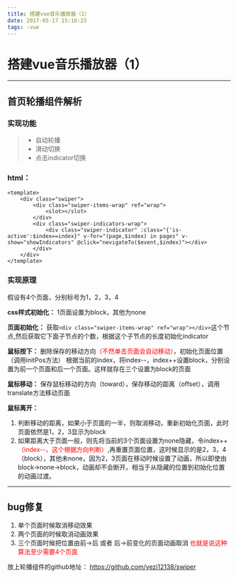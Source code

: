 ```yaml
---
title: 搭建vue音乐播放器（1）
date: 2017-05-17 15:16:23
tags: -vue
---
```


# 搭建vue音乐播放器（1）

------

## 首页轮播组件解析

### 实现功能

> * 自动轮播
> * 滑动切换
> * 点击indicator切换


### html：

    <template>
    	<div class="swiper">
    		<div class="swiper-items-wrap" ref="wrap">
    			<slot></slot>
    		</div>
    		<div class="swiper-indicators-wrap">
    			<div class="swiper-indicator" :class="{'is-active':$index==index}" v-for="(page,$index) in pages" v-show="showIndicators" @click="nevigateTo($event,$index)"></div>
    		</div>
    	</div>
    </template>

### 实现原理

 假设有4个页面，分别标号为1，2，3，4
 
 **css样式初始化：** 1页面设置为block，其他为none
 
 **页面初始化：** 获取`<div class="swiper-items-wrap" ref="wrap"></div>`这个节点,然后获取它下面子节点的个数，根据这个子节点的长度初始化indicator

**鼠标按下：** 删除保存的移动方向<font color="red">（不然单击页面会自动移动）</font>，初始化页面位置（调用initPos方法）
根据当前的index，将index--，index++设置block，分别设置为前一个页面和后一个页面。这样就存在三个设置为block的页面

**鼠标移动：** 保存鼠标移动的方向（toward），保存移动的距离（offset），调用translate方法移动页面

**鼠标离开：** 
1. 判断移动的距离，如果小于页面的一半，则取消移动，重新初始化页面，此时页面依然是1，2，3显示为block
2. 如果距离大于页面一般，则先将当前的3个页面设置为none隐藏，令index++<font color="red">（index--，这个根据方向判断）</font>,再重置页面位置，这时候显示的是2，3，4（block），其他未none，因为2，3页面在移动时候设置了动画，所以即使由block->none->block，动画却不会断开。相当于从隐藏的位置到初始化位置的动画过渡。

------

## bug修复

1. 单个页面时候取消移动效果
2. 两个页面的时候取消动画效果
3. 三个页面时候把位置由前->后 或者 后->前变化的页面动画取消
<font color="red">也就是说这种算法至少需要4个页面</font>



放上轮播组件的github地址： https://github.com/yezi12138/swiper